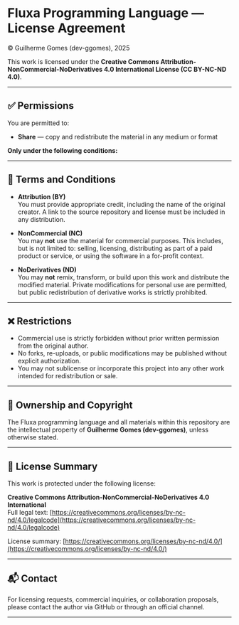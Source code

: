 # Fluxa Programming Language — License Agreement

© Guilherme Gomes (dev-ggomes), 2025

This work is licensed under the **Creative Commons Attribution-NonCommercial-NoDerivatives 4.0 International License (CC BY-NC-ND 4.0)**.

---

## ✅ Permissions

You are permitted to:

- **Share** — copy and redistribute the material in any medium or format

**Only under the following conditions:**

---

## 📌 Terms and Conditions

- **Attribution (BY)**  
  You must provide appropriate credit, including the name of the original creator. A link to the source repository and license must be included in any distribution.

- **NonCommercial (NC)**  
  You may **not** use the material for commercial purposes. This includes, but is not limited to: selling, licensing, distributing as part of a paid product or service, or using the software in a for-profit context.

- **NoDerivatives (ND)**  
  You may **not** remix, transform, or build upon this work and distribute the modified material. Private modifications for personal use are permitted, but public redistribution of derivative works is strictly prohibited.

---

## ❌ Restrictions

- Commercial use is strictly forbidden without prior written permission from the original author.
- No forks, re-uploads, or public modifications may be published without explicit authorization.
- You may not sublicense or incorporate this project into any other work intended for redistribution or sale.

---

## 🔐 Ownership and Copyright

The Fluxa programming language and all materials within this repository are the intellectual property of **Guilherme Gomes (dev-ggomes)**, unless otherwise stated.

---

## 🔗 License Summary

This work is protected under the following license:

**Creative Commons Attribution-NonCommercial-NoDerivatives 4.0 International**  
Full legal text: [https://creativecommons.org/licenses/by-nc-nd/4.0/legalcode](https://creativecommons.org/licenses/by-nc-nd/4.0/legalcode)

License summary: [https://creativecommons.org/licenses/by-nc-nd/4.0/](https://creativecommons.org/licenses/by-nc-nd/4.0/)

---

## 📬 Contact

For licensing requests, commercial inquiries, or collaboration proposals, please contact the author via GitHub or through an official channel.

---
